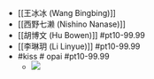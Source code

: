 - [[王冰冰 (Wang Bingbing)]]
- [[西野七濑 (Nishino Nanase)]]
- [[胡博文 (Hu Bowen)]] #pt10-99.99
- [[李琳玥 (Li Linyue)]] #pt10-99.99
- #kiss # opai #pt10-99.99
    - ![](https://firebasestorage.googleapis.com/v0/b/firescript-577a2.appspot.com/o/imgs%2Fapp%2FXELiu-NovaKG%2FfalURiarbO.webp?alt=media&token=a0b2bbf5-b411-408b-9053-873562f634a9)
